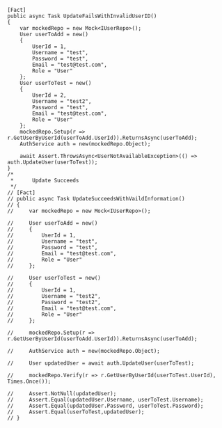     [Fact]
    public async Task UpdateFailsWithInvalidUserID()
    {
        var mockedRepo = new Mock<IUserRepo>();
        User userToAdd = new()
        {
            UserId = 1,
            Username = "test",
            Password = "test",
            Email = "test@test.com",
            Role = "User"
        };
        User userToTest = new()
        {
            UserId = 2,
            Username = "test2",
            Password = "test",
            Email = "test@test.com",
            Role = "User"
        };
        mockedRepo.Setup(r => r.GetUserByUserId(userToAdd.UserId)).ReturnsAsync(userToAdd);
        AuthService auth = new(mockedRepo.Object);

        await Assert.ThrowsAsync<UserNotAvailableException>(() => auth.UpdateUser(userToTest));
    }
    /*
     *      Update Succeeds
     */
    // [Fact]
    // public async Task UpdateSucceedsWithVaildInformation()
    // {
    //     var mockedRepo = new Mock<IUserRepo>();

    //     User userToAdd = new()
    //     {
    //         UserId = 1,
    //         Username = "test",
    //         Password = "test",
    //         Email = "test@test.com",
    //         Role = "User"
    //     };

    //     User userToTest = new()
    //     {
    //         UserId = 1,
    //         Username = "test2",
    //         Password = "test2",
    //         Email = "test@test.com",
    //         Role = "User"
    //     };

    //     mockedRepo.Setup(r => r.GetUserByUserId(userToAdd.UserId)).ReturnsAsync(userToAdd);

    //     AuthService auth = new(mockedRepo.Object);

    //     User updatedUser = await auth.UpdateUser(userToTest);

    //     mockedRepo.Verify(r => r.GetUserByUserId(userToTest.UserId), Times.Once());

    //     Assert.NotNull(updatedUser);
    //     Assert.Equal(updatedUser.Username, userToTest.Username);
    //     Assert.Equal(updatedUser.Password, userToTest.Password);
    //     Assert.Equal(userToTest,updatedUser);
    // }

